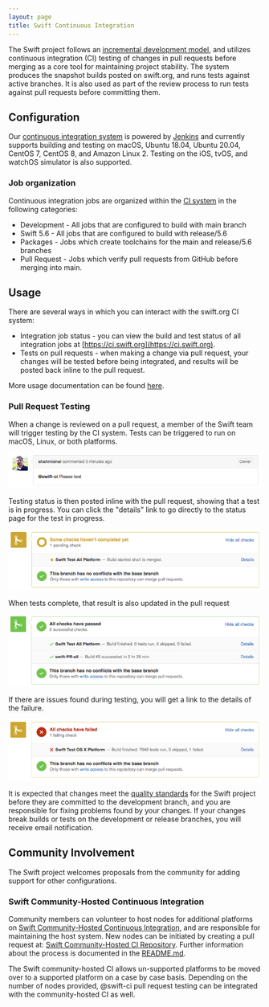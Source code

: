 ```yaml
---
layout: page
title: Swift Continuous Integration
---
```


The Swift project follows an [incremental development model](../contributing/#contributing_code), and utilizes continuous integration (CI) testing of changes in pull requests before merging as a core tool for maintaining project stability.  The system produces the snapshot builds posted on swift.org, and runs tests against active branches.  It is also used as part of the review process to run tests against pull requests before committing them.

## Configuration

Our [continuous integration system](https://ci.swift.org) is powered by [Jenkins](https://jenkins.io) and currently supports building and testing on macOS, Ubuntu 18.04, Ubuntu 20.04, CentOS 7, CentOS 8, and Amazon Linux 2. Testing on the iOS, tvOS, and watchOS simulator is also supported.

### Job organization

Continuous integration jobs are organized within the [CI system](https://ci.swift.org) in the following categories:

* Development - All jobs that are configured to build with main branch
* Swift 5.6 - All jobs that are configured to build with release/5.6
* Packages - Jobs which create toolchains for the main and release/5.6 branches
* Pull Request - Jobs which verify pull requests from GitHub before merging into main.

## Usage

There are several ways in which you can interact with the swift.org CI system:

* Integration job status - you can view the build and test status of all integration jobs at  [https://ci.swift.org](https://ci.swift.org).
* Tests on pull requests - when making a change via pull request, your changes will be tested before being integrated, and results will be posted back inline to the pull request.

More usage documentation can be found [here](https://github.com/apple/swift/blob/main/docs/ContinuousIntegration.md).

### Pull Request Testing

When a change is reviewed on a pull request, a member of the Swift team will trigger testing by the CI system.  Tests can be triggered to run on macOS, Linux, or both platforms.

![pull request CI trigger](../continuous-integration/images/ci_pull_command.png)

Testing status is then posted inline with the pull request, showing that a test is in progress.  You can click the "details" link to go directly to the status page for the test in progress.

![CI Progress](../continuous-integration/images/ci_pending.png)

When tests complete, that result is also updated in the pull request

![CI Pass](../continuous-integration/images/ci_pass.png)

If there are issues found during testing, you will get a link to the details of the failure.

![CI Pass](../continuous-integration/images/ci_failure.png)

It is expected that changes meet the [quality standards](../contributing/#quality) for the Swift project before they are committed to the development branch, and you are responsible for fixing problems found by your changes.  If your changes break builds or tests on the development or release branches, you will receive email notification.


## Community Involvement

The Swift project welcomes proposals from the community for adding support for other configurations.

### Swift Community-Hosted Continuous Integration

Community members can volunteer to host nodes for additional platforms on [Swift Community-Hosted Continuous Integration](https://ci-external.swift.org), and are responsible for maintaining the host system.  New nodes can be initiated by creating a pull request at: [Swift Community-Hosted CI Repository](https://github.com/apple/swift-community-hosted-continuous-integration).  Further information about the process is documented in the [README.md](https://github.com/apple/swift-community-hosted-continuous-integration/blob/main/README.md).

The Swift community-hosted CI allows un-supported platforms to be moved over to a supported platform on a case by case basis. Depending on the number of nodes provided, @swift-ci pull request testing can be integrated with the community-hosted CI as well.
